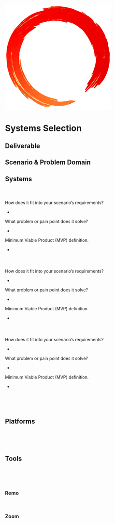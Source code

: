 <img src="./assets/ring.png" width="350">

# Systems Selection

## Deliverable

## Scenario & Problem Domain

## Systems

<br>

###

How does it fit into your scenario’s requirements?

*

What problem or pain point does it solve?

*

Minimum Viable Product (MVP) definition.

*

<br>

###

How does it fit into your scenario’s requirements?

*

What problem or pain point does it solve?

*

Minimum Viable Product (MVP) definition.

*

<br>

###

How does it fit into your scenario’s requirements?

*

What problem or pain point does it solve?

*

Minimum Viable Product (MVP) definition.

*

<br>

<!-- ### VPC -->

<!-- How does it fit into your scenario’s requirements? -->

<br>

<br>

## Platforms

<br>

<!-- ### AWS

How does it fit into your scenario’s requirements?

* Represents existing Globex infrastructure

What problem or pain point does it solve?

* It is Globex’s current cloud infrastructure

Minimum Viable Product (MVP) definition.

* Correctly functioning and connected AWS system. -->

<br>

<!-- ### Windows Active Directory

How does it fit into your scenario’s requirements?

* Adding and organizing the new employees

What problem or pain point does it solve?

* Allowing the addition of new employees into the organization

Minimum Viable Product (MVP) definition.

* Correctly functioning and connected Active Directory system -->

<br>

## Tools

<br>

<!-- ### Github

How does it fit into your scenario’s requirements?

* Github is an excellent tool to create, organize, and keep track of various documents,
Assignments, as well as a place where the group can visualize each other's work.

What problem or pain point does it solve?

* Mostly organization of documents, and maintaining the structure and flow of the project.

Minimum Viable Product (MVP) definition.

* Organization of the project. -->

<br>

<!-- ### Trello

How does it fit into your scenario’s requirements?

* Team communication/collaboration

What problem or pain point does it solve?

* Helps to keep team on track with goals and timelines

Minimum Viable Product (MVP) definition.

* Daily movement of task progression -->

<br>

### Remo

<!-- How does it fit into your scenario’s requirements?

* Team communication/collaboration

What problem or pain point does it solve?

* Team cohesion and coordination

Minimum Viable Product (MVP) definition.

* Daily communication towards project progress -->

<br>

### Zoom

<!-- How does it fit into your scenario’s requirements?

* Team communication/collaboration

What problem or pain point does it solve?

* Team cohesion and coordination

Minimum Viable Product (MVP) definition.

* Daily communication towards project progress -->

<br>

<!-- ### Google Docs

How does it fit into your scenario’s requirements?

* Documentation/Collaboration for the work being done

What problem or pain point does it solve?

* Working off the same page so that we are all looking at the same source.

Minimum Viable Product (MVP) definition.

* Proper Documentation for all our work -->

<br>

<!-- ### Google Slides

How does it fit into your scenario’s requirements?

* Presentation slide show

What problem or pain point does it solve?

* It is a presentation slideshow.

Minimum Viable Product (MVP) definition.

* Completed slideshow presentation. -->
